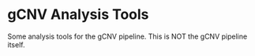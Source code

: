 # gCNV Analysis Tools

Some analysis tools for the gCNV pipeline. This is NOT the gCNV pipeline itself.
